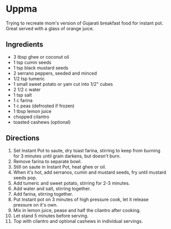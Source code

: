 # Uppma
Trying to recreate mom's version of Gujarati breakfast food for instant pot. Great served with a glass of orange juice.

## Ingredients
- 3 tbsp ghee or coconut oil
- 1 tsp cumin seeds
- 1 tsp black mustard seeds
- 2 serrano peppers, seeded and minced
- 1/2 tsp tumeric
- 1 small sweet potato or yam cut into 1/2" cubes
- 2 1/2 c water
- 1 tsp salt
- 1 c farina
- 1 c peas (defrosted if frozen)
- 1 tbsp lemon juice
- chopped cilantro
- toasted cashews (optional)

## Directions
1. Set Instant Pot to saute, dry toast farina, stirring to keep from burning for 3 minutes until grain darkens, but doesn't burn.
2. Remove farina to separate bowl.
3. Still on saute in Instant Pot, heat ghee or oil.
4. When it's hot, add serranos, cumin and mustard seeds, fry until mustard seeds pop.
5. Add tumeric and sweet potato, stirring for 2-3 minutes.
6. Add water and salt, stirring together.
7. Add farina, stirring together.
8. Put Instant pot on 3 minutes of high pressure cook, let it release pressure on it's own.
9. Mix in lemon juice, pease and half the cilantro after cooking.
10. Let stand 5 minutes before serving.
11. Top with cilantro and optional cashews in individual servings.
